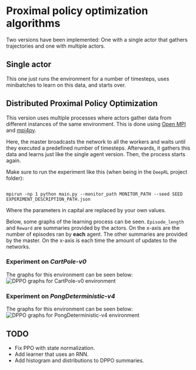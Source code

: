 # Proximal policy optimization algorithms

Two versions have been implemented: One with a single actor that gathers trajectories and one with multiple actors.

## Single actor

This one just runs the environment for a number of timesteps, uses minibatches to learn on this data, and starts over.

## Distributed Proximal Policy Optimization

This version uses multiple processes where actors gather data from different instances of the same environment. This is done using [Open MPI](https://www.open-mpi.org) and [mpi4py](http://mpi4py.readthedocs.io/en/stable/).

Here, the master broadcasts the network to all the workers and waits until they executed a predefined number of timesteps. Afterwards, it gathers this data and learns just like the single agent version. Then, the process starts again.

Make sure to run the experiment like this (when being in the `DeepRL` project folder):

```Shell

mpirun -np 1 python main.py --monitor_path MONITOR_PATH --seed SEED EXPERIMENT_DESCRIPTION_PATH.json

```

Where the parameters in capital are replaced by your own values.

Below, some graphs of the learning process can be seen. `Episode_length` and `Reward` are summaries provided by the actors. On the x-axis are the number of episodes ran by **each** agent.
The other summaries are provided by the master. On the x-axis is each time the amount of updates to the networks.

### Experiment on _CartPole-v0_

The graphs for this environment can be seen below:
![DPPO graphs for CartPole-v0 environment](../../results/DPPO-CartPole-v0.png)

### Experiment on _PongDeterministic-v4_

The graphs for this environment can be seen below:
![DPPO graphs for PongDeterministic-v4 environment](../../results/DPPO-PongDeterministic-v4.png)

## TODO

- Fix PPO with state normalization.
- Add learner that uses an RNN.
- Add histogram and distributions to DPPO summaries.
